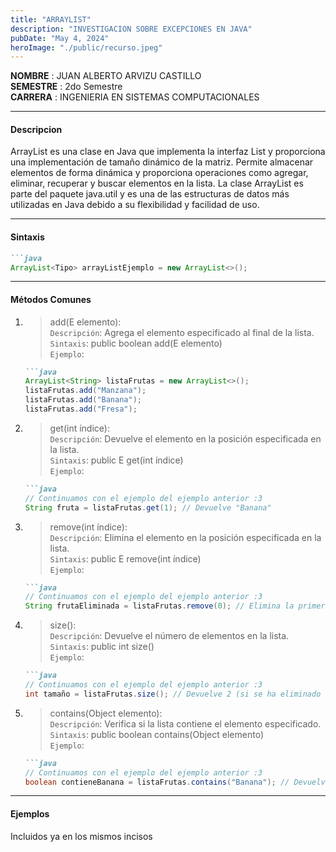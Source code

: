 ```yaml
---
title: "ARRAYLIST"
description: "INVESTIGACION SOBRE EXCEPCIONES EN JAVA"
pubDate: "May 4, 2024"
heroImage: "./public/recurso.jpeg"
---
```


**NOMBRE** : JUAN ALBERTO ARVIZU CASTILLO <br>
**SEMESTRE** : 2do Semestre<br>
**CARRERA** : INGENIERIA EN SISTEMAS COMPUTACIONALES

<hr>

#### Descripcion

ArrayList es una clase en Java que implementa la interfaz List y proporciona una implementación de tamaño dinámico de la matriz. Permite almacenar elementos de forma dinámica y proporciona operaciones como agregar, eliminar, recuperar y buscar elementos en la lista. La clase ArrayList es parte del paquete java.util y es una de las estructuras de datos más utilizadas en Java debido a su flexibilidad y facilidad de uso.

<hr>

#### Sintaxis

```markdown
```java 
ArrayList<Tipo> arrayListEjemplo = new ArrayList<>();
```

<hr>

#### Métodos Comunes

1. > add(E elemento): <br> 
`Descripción`: Agrega el elemento especificado al final de la lista. <br>
`Sintaxis`: public boolean add(E elemento) <br>
`Ejemplo`: 
    ```markdown
    ```java 
    ArrayList<String> listaFrutas = new ArrayList<>();
    listaFrutas.add("Manzana");
    listaFrutas.add("Banana");
    listaFrutas.add("Fresa");
    ```

2. > get(int índice): <br>
`Descripción`: Devuelve el elemento en la posición especificada en la lista. <br>
`Sintaxis`: public E get(int índice) <br>
`Ejemplo`: 
    ```markdown
    ```java 
    // Continuamos con el ejemplo del ejemplo anterior :3
    String fruta = listaFrutas.get(1); // Devuelve "Banana"
    ```

3. > remove(int índice): <br>
`Descripción`: Elimina el elemento en la posición especificada en la lista. <br>
`Sintaxis`: public E remove(int índice) <br>
`Ejemplo`: 
    ```markdown
    ```java 
    // Continuamos con el ejemplo del ejemplo anterior :3
    String frutaEliminada = listaFrutas.remove(0); // Elimina la primera fruta y devuelve "Manzana"
    ```

4. > size(): <br>
`Descripción`: Devuelve el número de elementos en la lista. <br>
`Sintaxis`: public int size() <br>
`Ejemplo`: 
    ```markdown
    ```java 
    // Continuamos con el ejemplo del ejemplo anterior :3
    int tamaño = listaFrutas.size(); // Devuelve 2 (si se ha eliminado "Manzana")
    ```

5. > contains(Object elemento): <br>
`Descripción`: Verifica si la lista contiene el elemento especificado. <br>
`Sintaxis`: public boolean contains(Object elemento) <br>
`Ejemplo`: 
    ```markdown
    ```java 
    // Continuamos con el ejemplo del ejemplo anterior :3
    boolean contieneBanana = listaFrutas.contains("Banana"); // Devuelve true
    ```

<hr>

#### Ejemplos

Incluidos ya en los mismos incisos
